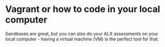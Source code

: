 # Vagrant or how to code in your local computer
Sandboxes are great, but you can also do your ALX assessments on your local computer - having a virtual machine (VM) is the perfect tool for that.
